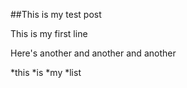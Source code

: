 ##This is my test post

This is my first line

Here's another
and another
and another

*this
*is
*my
*list

